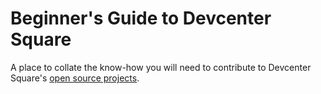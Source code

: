 # Beginner's Guide to Devcenter Square

A place to collate the know-how you will need to contribute to Devcenter Square's [open source projects](https://devcenter-square.github.io).
